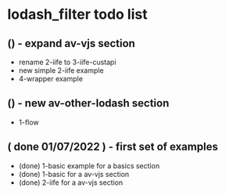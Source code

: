 # lodash\_filter todo list

## () - expand av-vjs section
* rename 2-iife to 3-iife-custapi
* new simple 2-iife example
* 4-wrapper example

## () - new av-other-lodash section
* 1-flow

## ( done 01/07/2022 ) - first set of examples
* (done) 1-basic example for a basics section
* (done) 1-basic for a av-vjs section
* (done) 2-iife for a av-vjs section
